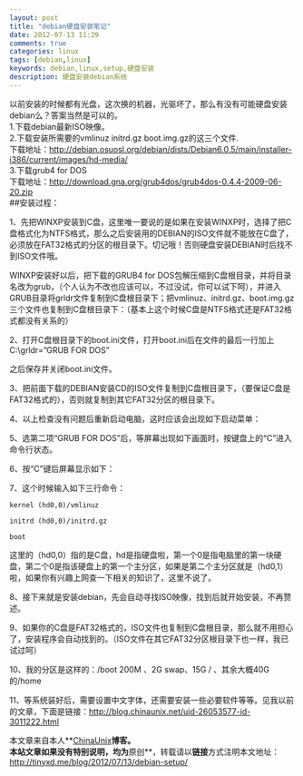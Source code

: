```yaml
---
layout: post
title: "debian硬盘安装笔记"
date: 2012-07-13 11:29
comments: true
categories: linux
tags: [debian,linux]
keywords: debian,linux,setup,硬盘安装
description: 硬盘安装debian系统
---
```

以前安装的时候都有光盘，这次换的机器，光驱坏了，那么有没有可能硬盘安装debian么？答案当然是可以的。   
1.下载debian最新ISO映像。   
2.下载安装所需要的vmlinuz  initrd.gz  boot.img.gz的这三个文件.   
   下载地址：<http://debian.osuosl.org/debian/dists/Debian6.0.5/main/installer-i386/current/images/hd-media/>   
3.下载grub4 for DOS      
下载地址：<http://download.gna.org/grub4dos/grub4dos-0.4.4-2009-06-20.zip>   
##安装过程：   

1、先把WINXP安装到C盘，这里唯一要说的是如果在安装WINXP时，选择了把C盘格式化为NTFS格式，那么之后安装用的DEBIAN的ISO文件就不能放在C盘了，必须放在FAT32格式的分区的根目录下。切记哦！否则硬盘安装DEBIAN时后找不到ISO文件哦。

WINXP安装好以后，把下载的GRUB4 for DOS包解压缩到C盘根目录，并将目录名改为grub，（个人认为不改也应该可以，不过没试，你可以试下呵），并进入GRUB目录将grldr文件复制到C盘根目录下；把vmlinuz、initrd.gz、boot.img.gz三个文件也复制到C盘根目录下：（基本上这个时候C盘是NTFS格式还是FAT32格式都没有关系的）
<!--more-->
2、打开C盘根目录下的boot.ini文件，打开boot.ini后在文件的最后一行加上    C:\grldr=”GRUB FOR DOS”  

之后保存并关闭boot.ini文件。

3、把前面下载的DEBIAN安装CD的ISO文件复制到C盘根目录下，（要保证C盘是FAT32格式的），否则就复制到其它FAT32分区的根目录下。

4、以上检查没有问题后重新启动电脑，这时应该会出现如下启动菜单：

5、选第二项“GRUB FOR DOS”后，等屏幕出现如下画面时，按键盘上的“C”进入命令行状态。

6、按“C”键后屏幕显示如下：

7、这个时候输入如下三行命令：

	kernel (hd0,0)/vmlinuz
	
	initrd (hd0,0)/initrd.gz
	
	boot

这里的（hd0,0）指的是C盘，hd是指硬盘啦，第一个0是指电脑里的第一块硬盘，第二个0是指该硬盘上的第一个主分区，如果是第二个主分区就是（hd0,1）啦，如果你有兴趣上网查一下相关的知识了，这里不说了。

8、接下来就是安装debian，先会自动寻找ISO映像，找到后就开始安装，不再赘述。

9、如果你的C盘是FAT32格式的，ISO文件也复制到C盘根目录，那么就不用担心了，安装程序会自动找到的。（ISO文件在其它FAT32分区根目录下也一样，我已试过呵）

10、我的分区是这样的：/boot 200M  、2G swap、15G / 、其余大概40G的/home   

11、等系统装好后，需要设置中文字体，还需要安装一些必要软件等等。见我以前的文章，下面是链接：<http://blog.chinaunix.net/uid-26053577-id-3011222.html>   

本文章来自本人**[ChinaUnix](http://blog.chinaunix.net/uid/26053577.html)**博客。    
本站文章如果没有特别说明，均为**原创**，转载请以**链接**方式注明本文地址：<http://tinyxd.me/blog/2012/07/13/debian-setup/>   